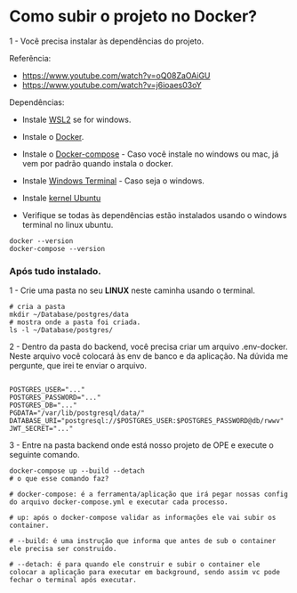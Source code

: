 # Como subir o projeto no Docker?

1 - Você precisa instalar às dependências do projeto.

Referência: 
- https://www.youtube.com/watch?v=oQ08ZaOAiGU
- https://www.youtube.com/watch?v=j6ioaes03oY

Dependências:
* Instale [WSL2](https://docs.microsoft.com/pt-br/windows/wsl/install-win10) se for windows.

* Instale o [Docker](https://www.docker.com/products/docker-desktop).

* Instale o [Docker-compose](https://docs.docker.com/compose/install/) - Caso você instale no windows ou mac, já vem por padrão quando instala o docker.

* Instale [Windows Terminal](https://www.microsoft.com/pt-br/p/windows-terminal/9n0dx20hk701?activetab=pivot:overviewtab) - Caso seja o windows.

* Instale [kernel Ubuntu](https://www.microsoft.com/pt-br/p/ubuntu-2004-lts/9n6svws3rx71?rtc=1&activetab=pivot:overviewtab)

* Verifique se todas às dependências estão instalados usando o windows terminal no linux ubuntu. 

``` shell
docker --version
docker-compose --version
```

### Após tudo instalado.
1 - Crie uma pasta no seu **LINUX** neste caminha usando o terminal.
``` shell
# cria a pasta
mkdir ~/Database/postgres/data
# mostra onde a pasta foi criada.
ls -l ~/Database/postgres/
```

2 - Dentro da pasta do backend, você precisa criar um arquivo .env-docker.
Neste arquivo você colocará às env de banco e da aplicação. 
Na dúvida me pergunte, que irei te enviar o arquivo.
``` shell 

POSTGRES_USER="..."
POSTGRES_PASSWORD="..."
POSTGRES_DB="..."
PGDATA="/var/lib/postgresql/data/"
DATABASE_URI="postgresql://$POSTGRES_USER:$POSTGRES_PASSWORD@db/rwwv"
JWT_SECRET="..."
```

3 - Entre na pasta backend onde está nosso projeto de OPE e execute o seguinte comando.
``` shell
docker-compose up --build --detach
# o que esse comando faz?

# docker-compose: é a ferramenta/aplicação que irá pegar nossas config do arquivo docker-compose.yml e executar cada processo.

# up: após o docker-compose validar as informações ele vai subir os container.

# --build: é uma instrução que informa que antes de sub o container ele precisa ser construido.

# --detach: é para quando ele construir e subir o container ele colocar a aplicação para executar em background, sendo assim vc pode fechar o terminal após executar.
```